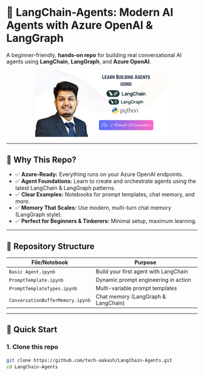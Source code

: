 # 🚀 LangChain-Agents: Modern AI Agents with Azure OpenAI & LangGraph

A beginner-friendly, **hands-on repo** for building real conversational AI agents using **LangChain**, **LangGraph**, and **Azure OpenAI**.

<div align="center">
  <img src="images/Lang chain.png" alt="LangChain Agents Banner" width="70%">
</div>

---

## 🌟 Why This Repo?

- ✅ **Azure-Ready:** Everything runs on your Azure OpenAI endpoints.
- ✅ **Agent Foundations:** Learn to create and orchestrate agents using the latest LangChain & LangGraph patterns.
- ✅ **Clear Examples:** Notebooks for prompt templates, chat memory, and more.
- ✅ **Memory That Scales:** Use modern, multi-turn chat memory (LangGraph style).
- ✅ **Perfect for Beginners & Tinkerers:** Minimal setup, maximum learning.

---

## 📂 Repository Structure

| File/Notebook                  | Purpose                                  |
|--------------------------------|------------------------------------------|
| `Basic Agent.ipynb`            | Build your first agent with LangChain    |
| `PromptTemplate.ipynb`         | Dynamic prompt engineering in action     |
| `PromptTemplateTypes.ipynb`    | Multi-variable prompt templates          |
| `ConversationBufferMemory.ipynb`|  Chat memory (LangGraph & LangChain)    |

---

## 🏁 Quick Start

### 1. **Clone this repo**
```bash
git clone https://github.com/tech-aakash/LangChain-Agents.git
cd LangChain-Agents
